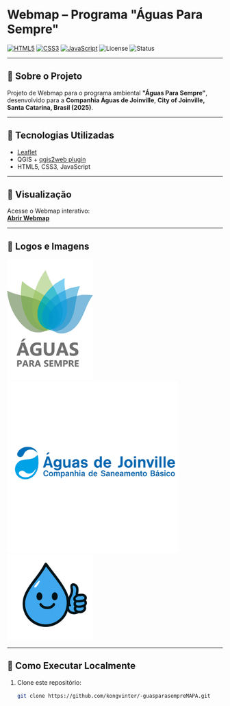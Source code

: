 # Webmap – Programa "Águas Para Sempre"

[![HTML5](https://img.shields.io/badge/HTML5-%23E34F26.svg?logo=HTML5&logoColor=white)](https://developer.mozilla.org/docs/Web/HTML)
[![CSS3](https://img.shields.io/badge/CSS3-%231572B6.svg?logo=CSS3&logoColor=white)](https://developer.mozilla.org/docs/Web/CSS)
[![JavaScript](https://img.shields.io/badge/JavaScript-%23F7DF1E.svg?logo=JavaScript&logoColor=black)](https://developer.mozilla.org/docs/Web/JavaScript)
![License](https://img.shields.io/badge/license-MIT-blue.svg)
![Status](https://img.shields.io/badge/status-active-success.svg)

---

## 🔹 Sobre o Projeto
Projeto de Webmap para o programa ambiental **"Águas Para Sempre"**, desenvolvido para a **Companhia Águas de Joinville**, **City of Joinville, Santa Catarina, Brasil (2025)**.  

---

## 🔹 Tecnologias Utilizadas
- [Leaflet](https://leafletjs.com/)  
- QGIS + [qgis2web plugin](https://plugins.qgis.org/plugins/qgis2web/)  
- HTML5, CSS3, JavaScript  

---

## 🔹 Visualização
Acesse o Webmap interativo:  
[**Abrir Webmap**](https://kongvinter.github.io/-guasparasempreMAPA/)

---

## 🔹 Logos e Imagens

<img src="docs/images/LOGOPSA.png" alt="Águas para Sempre" width="200"/>  
<img src="docs/images/logoteste.png" alt="Logo teste" width="400"/>  
<img src="docs/images/happydropwater.png" alt="Dropwater" width="200"/>

---

## 🔹 Como Executar Localmente
1. Clone este repositório:  
   ```bash
   git clone https://github.com/kongvinter/-guasparasempreMAPA.git

